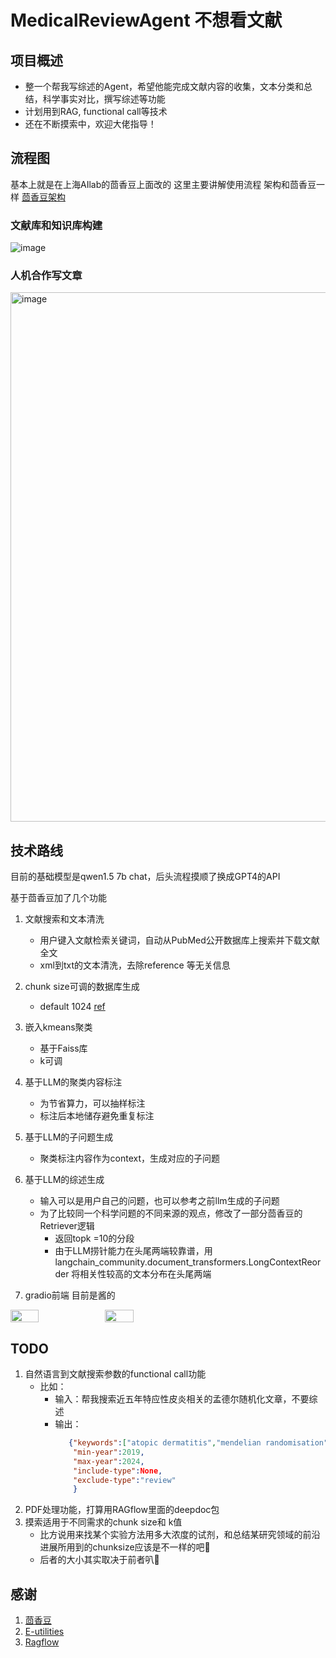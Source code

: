 # MedicalReviewAgent 不想看文献
## 项目概述
- 整一个帮我写综述的Agent，希望他能完成文献内容的收集，文本分类和总结，科学事实对比，撰写综述等功能
- 计划用到RAG, functional call等技术
- 还在不断摸索中，欢迎大佬指导！

## 流程图
基本上就是在上海AIlab的茴香豆上面改的 这里主要讲解使用流程 架构和茴香豆一样 [茴香豆架构](https://github.com/InternLM/HuixiangDou/blob/main/docs/architecture_zh.md)
### 文献库和知识库构建
![image](https://github.com/jabberwockyang/MedicalReviewAgent/assets/52541128/81d4397a-0a15-46c1-8416-eaa27b4d1182)


### 人机合作写文章
<img width="847" alt="image" src="https://github.com/jabberwockyang/MedicalReviewAgent/assets/52541128/fc394d8b-1668-4349-9adc-1c4c0a7e0a8b">


## 技术路线
目前的基础模型是qwen1.5 7b chat，后头流程摸顺了换成GPT4的API

基于茴香豆加了几个功能

1. 文献搜索和文本清洗
   - 用户键入文献检索关键词，自动从PubMed公开数据库上搜索并下载文献全文
   - xml到txt的文本清洗，去除reference 等无关信息
  
2. chunk size可调的数据库生成
   -  default 1024 [ref](https://www.llamaindex.ai/blog/evaluating-the-ideal-chunk-size-for-a-rag-system-using-llamaindex-6207e5d3fec5)
     
3. 嵌入kmeans聚类
   - 基于Faiss库
   - k可调
     
4. 基于LLM的聚类内容标注
   - 为节省算力，可以抽样标注
   - 标注后本地储存避免重复标注
     
5. 基于LLM的子问题生成
   - 聚类标注内容作为context，生成对应的子问题
     
6. 基于LLM的综述生成
   - 输入可以是用户自己的问题，也可以参考之前llm生成的子问题
   - 为了比较同一个科学问题的不同来源的观点，修改了一部分茴香豆的Retriever逻辑
      - 返回topk =10的分段
      - 由于LLM捞针能力在头尾两端较靠谱，用langchain_community.document_transformers.LongContextReorder 将相关性较高的文本分布在头尾两端
     
7. gradio前端
   目前是酱的
<div style="display: flex;">
    <img src="https://github.com/jabberwockyang/MedicalReviewAgent/assets/52541128/9bad5bd4-0afa-44b1-8de7-f2cd71ff2770" style="width: 30%;" />
    <img src="https://github.com/jabberwockyang/MedicalReviewAgent/assets/52541128/9f943949-ce82-4c79-8f03-eb6a34c0b29a" style="width: 30%;" />
</div>


## TODO 
1. 自然语言到文献搜索参数的functional call功能
   - 比如：
       - 输入：帮我搜索近五年特应性皮炎相关的孟德尔随机化文章，不要综述
       - 输出：
         ```json
            {"keywords":["atopic dermatitis","mendelian randomisation"],
             "min-year":2019,
             "max-year":2024,
             "include-type":None,
             "exclude-type":"review"
             }
         ```
2. PDF处理功能，打算用RAGflow里面的deepdoc包
3. 摸索适用于不同需求的chunk size和 k值
   - 比方说用来找某个实验方法用多大浓度的试剂，和总结某研究领域的前沿进展所用到的chunksize应该是不一样的吧🤔
   - 后者的大小其实取决于前者叭🤔

     
## 感谢
1. [茴香豆](https://github.com/InternLM/HuixiangDou)
2. [E-utilities](https://eutils.ncbi.nlm.nih.gov/entrez/eutils/efetch.fcgi?db=pmc&id=PMCID)
3. [Ragflow](https://github.com/infiniflow/ragflow/blob/main/README_zh.md)
   
